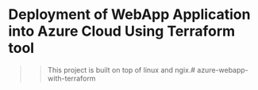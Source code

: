 # Deployment of WebApp Application into Azure Cloud Using Terraform tool
>> This project is built on top of linux and ngix.# azure-webapp-with-terraform
